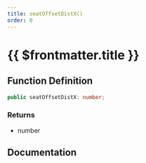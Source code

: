 ```yaml
---
title: seatOffsetDistX()
order: 0
---
```


# {{ $frontmatter.title }}

## Function Definition

```ts
public seatOffsetDistX: number;
```

### Returns

* number

## Documentation

<!--@include: ./parts/seatOffsetDistX.md-->
